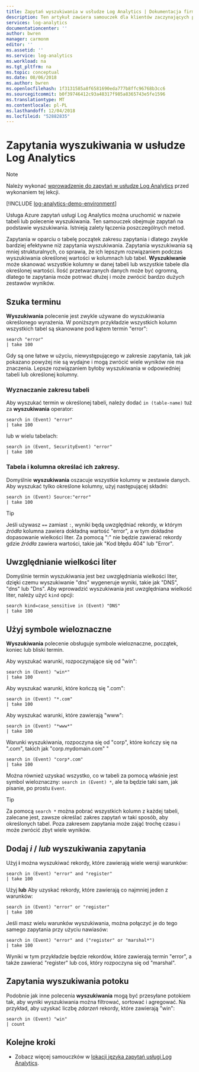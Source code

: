 ```yaml
---
title: Zapytań wyszukiwania w usłudze Log Analytics | Dokumentacja firmy Microsoft
description: Ten artykuł zawiera samouczek dla klientów zaczynających pracę Pisanie zapytań wyszukiwania w usłudze Log Analytics.
services: log-analytics
documentationcenter: ''
author: bwren
manager: carmonm
editor: ''
ms.assetid: ''
ms.service: log-analytics
ms.workload: na
ms.tgt_pltfrm: na
ms.topic: conceptual
ms.date: 08/06/2018
ms.author: bwren
ms.openlocfilehash: 1f3131585a8f6581690eda777b8ffc96768b3cc6
ms.sourcegitcommit: b0f39746412c93a48317f985a8365743e5fe1596
ms.translationtype: MT
ms.contentlocale: pl-PL
ms.lasthandoff: 12/04/2018
ms.locfileid: "52882835"
---
```

# <a name="search-queries-in-log-analytics"></a>Zapytania wyszukiwania w usłudze Log Analytics

> [!NOTE]
> Należy wykonać [wprowadzenie do zapytań w usłudze Log Analytics](get-started-queries.md) przed wykonaniem tej lekcji.

[!INCLUDE [log-analytics-demo-environment](../../../includes/log-analytics-demo-environment.md)]

Usługa Azure zapytań usługi Log Analytics można uruchomić w nazwie tabeli lub polecenie wyszukiwania. Ten samouczek obejmuje zapytań na podstawie wyszukiwania. Istnieją zalety łączenia poszczególnych metod.

Zapytania w oparciu o tabelę początek zakresu zapytania i dlatego zwykle bardziej efektywne niż zapytania wyszukiwania. Zapytania wyszukiwania są mniej strukturalnych, co sprawia, że ich lepszym rozwiązaniem podczas wyszukiwania określonej wartości w kolumnach lub tabel. **Wyszukiwanie** może skanować wszystkie kolumny w danej tabeli lub wszystkie tabele dla określonej wartości. Ilość przetwarzanych danych może być ogromną, dlatego te zapytania może potrwać dłużej i może zwrócić bardzo dużych zestawów wyników.

## <a name="search-a-term"></a>Szuka terminu
**Wyszukiwania** polecenie jest zwykle używane do wyszukiwania określonego wyrażenia. W poniższym przykładzie wszystkich kolumn wszystkich tabel są skanowane pod kątem termin "error":

```Kusto
search "error"
| take 100
```

Gdy są one łatwe w użyciu, niewystępującego w zakresie zapytania, tak jak pokazano powyżej nie są wydajne i mogą zwrócić wiele wyników nie ma znaczenia. Lepsze rozwiązaniem byłoby wyszukiwania w odpowiedniej tabeli lub określonej kolumny.

### <a name="table-scoping"></a>Wyznaczanie zakresu tabeli
Aby wyszukać termin w określonej tabeli, należy dodać `in (table-name)` tuż za **wyszukiwania** operator:

```Kusto
search in (Event) "error"
| take 100
```

lub w wielu tabelach:
```Kusto
search in (Event, SecurityEvent) "error"
| take 100
```

### <a name="table-and-column-scoping"></a>Tabela i kolumna określać ich zakresy.
Domyślnie **wyszukiwania** oszacuje wszystkie kolumny w zestawie danych. Aby wyszukać tylko określone kolumny, użyj następującej składni:

```Kusto
search in (Event) Source:"error"
| take 100
```

> [!TIP]
> Jeśli używasz `==` zamiast `:`, wyniki będą uwzględniać rekordy, w którym *źródła* kolumna zawiera dokładną wartość "error", a w tym dokładne dopasowanie wielkości liter. Za pomocą ":" nie będzie zawierać rekordy gdzie *źródła* zawiera wartości, takie jak "Kod błędu 404" lub "Error".

## <a name="case-sensitivity"></a>Uwzględnianie wielkości liter
Domyślnie termin wyszukiwania jest bez uwzględniania wielkości liter, dzięki czemu wyszukiwanie "dns" wygeneruje wyniki, takie jak "DNS", "dns" lub "Dns". Aby wprowadzić wyszukiwania jest uwzględniana wielkość liter, należy użyć `kind` opcji:

```Kusto
search kind=case_sensitive in (Event) "DNS"
| take 100
```

## <a name="use-wild-cards"></a>Użyj symbole wieloznaczne
**Wyszukiwania** polecenie obsługuje symbole wieloznaczne, początek, koniec lub bliski termin.

Aby wyszukać warunki, rozpoczynające się od "win":
```Kusto
search in (Event) "win*"
| take 100
```

Aby wyszukać warunki, które kończą się ".com":
```Kusto
search in (Event) "*.com"
| take 100
```

Aby wyszukać warunki, które zawierają "www":
```Kusto
search in (Event) "*www*"
| take 100
```

Warunki wyszukiwania, rozpoczyna się od "corp", które kończy się na ".com", takich jak "corp.mydomain.com" "

```Kusto
search in (Event) "corp*.com"
| take 100
```

Można również uzyskać wszystko, co w tabeli za pomocą właśnie jest symbol wieloznaczny: `search in (Event) *`, ale ta będzie taki sam, jak pisanie, po prostu `Event`.

> [!TIP]
> Za pomocą `search *` można pobrać wszystkich kolumn z każdej tabeli, zalecane jest, zawsze określać zakres zapytań w taki sposób, aby określonych tabel. Poza zakresem zapytania może zająć trochę czasu i może zwrócić zbyt wiele wyników.

## <a name="add-and--or-to-search-queries"></a>Dodaj *i* / *lub* wyszukiwania zapytania
Użyj **i** można wyszukiwać rekordy, które zawierają wiele wersji warunków:

```Kusto
search in (Event) "error" and "register"
| take 100
```

Użyj **lub** Aby uzyskać rekordy, które zawierają co najmniej jeden z warunków:

```Kusto
search in (Event) "error" or "register"
| take 100
```

Jeśli masz wielu warunków wyszukiwania, można połączyć je do tego samego zapytania przy użyciu nawiasów:

```Kusto
search in (Event) "error" and ("register" or "marshal*")
| take 100
```

Wyniki w tym przykładzie będzie rekordów, które zawierają termin "error", a także zawierać "register" lub coś, który rozpoczyna się od "marshal".

## <a name="pipe-search-queries"></a>Zapytania wyszukiwania potoku
Podobnie jak inne polecenia **wyszukiwania** mogą być przesyłane potokiem tak, aby wyniki wyszukiwania można filtrować, sortować i agregować. Na przykład, aby uzyskać liczbę *zdarzeń* rekordy, które zawierają "win":

```Kusto
search in (Event) "win"
| count
```




## <a name="next-steps"></a>Kolejne kroki

- Zobacz więcej samouczków w [lokacji języka zapytań usługi Log Analytics](https://aka.ms/LogAnalyticsLanguage).